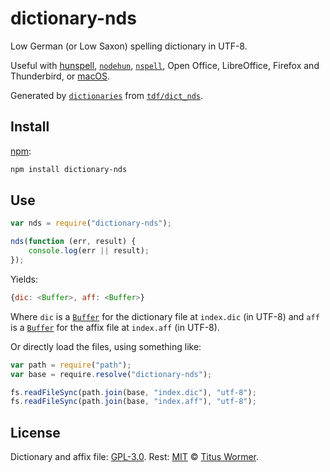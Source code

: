 # dictionary-nds

Low German (or Low Saxon) spelling dictionary in UTF-8.

Useful with [hunspell][], [`nodehun`][nodehun], [`nspell`][nspell],
Open Office, LibreOffice, Firefox and Thunderbird, or [macOS][].

Generated by [`dictionaries`][dictionaries] from
[`tdf/dict_nds`][source].

## Install

[npm][]:

```sh
npm install dictionary-nds
```

## Use

```js
var nds = require("dictionary-nds");

nds(function (err, result) {
    console.log(err || result);
});
```

Yields:

```js
{dic: <Buffer>, aff: <Buffer>}
```

Where `dic` is a [`Buffer`][buffer] for the dictionary file at `index.dic` (in
UTF-8) and `aff` is a [`Buffer`][buffer] for the affix file at `index.aff` (in
UTF-8).

Or directly load the files, using something like:

```js
var path = require("path");
var base = require.resolve("dictionary-nds");

fs.readFileSync(path.join(base, "index.dic"), "utf-8");
fs.readFileSync(path.join(base, "index.aff"), "utf-8");
```

## License

Dictionary and affix file: [GPL-3.0](https://github.com/wooorm/dictionaries/blob/main/dictionaries/nds/license).
Rest: [MIT][] © [Titus Wormer][home].

[hunspell]: https://hunspell.github.io
[nodehun]: https://github.com/nathanjsweet/nodehun
[nspell]: https://github.com/wooorm/nspell
[macos]: https://github.com/wooorm/dictionaries#macos
[source]: https://github.com/tdf/dict_nds
[npm]: https://docs.npmjs.com/cli/install
[dictionaries]: https://github.com/wooorm/dictionaries
[mit]: https://github.com/wooorm/dictionaries/blob/main/license
[buffer]: https://nodejs.org/api/buffer.html#buffer_buffer
[home]: https://wooorm.com
